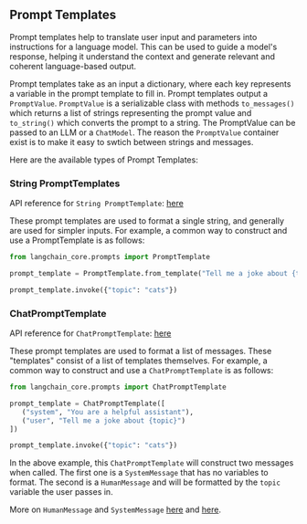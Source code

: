## Prompt Templates

Prompt templates help to translate user input and parameters into instructions for a language model. This can be used to guide a model's response, helping it understand the context and generate relevant and coherent language-based output.

Prompt templates take as an input a dictionary, where each key represents a variable in the prompt template to fill in.
Prompt templates output a `PromptValue`. `PromptValue` is a serializable class with methods `to_messages()` which returns a list of strings representing the prompt value and `to_string()` which converts the prompt to a string.
The PromptValue can be passed to an LLM or a `ChatModel`. The reason the `PromptValue` container exist is to make it easy to swtich between strings and messages.

Here are the available types of Prompt Templates:

### String PromptTemplates

API reference for `String PromptTemplate`: [here](https://python.langchain.com/api_reference/core/prompts/langchain_core.prompts.prompt.PromptTemplate.html)

These prompt templates are used to format a single string, and generally are used for simpler inputs. For example, a common way to construct and use a PromptTemplate is as follows:

```python
from langchain_core.prompts import PromptTemplate

prompt_template = PromptTemplate.from_template("Tell me a joke about {topic}")

prompt_template.invoke({"topic": "cats"})
```

### ChatPromptTemplate

API reference for `ChatPromptTemplate`: [here](https://python.langchain.com/api_reference/core/prompts/langchain_core.prompts.chat.ChatPromptTemplate.html)

These prompt templates are used to format a list of messages. These "templates" consist of a list of templates themselves. For example, a common way to construct and use a `ChatPromptTemplate` is as follows:

```python
from langchain_core.prompts import ChatPromptTemplate

prompt_template = ChatPromptTemplate([
   ("system", "You are a helpful assistant"),
   ("user", "Tell me a joke about {topic}")
])

prompt_template.invoke({"topic": "cats"})
```

In the above example, this `ChatPromptTemplate` will construct two messages when called. The first one is a `SystemMessage` that has no variables to format. The second is a `HumanMessage` and will be formatted by the `topic` variable the user passes in.

More on `HumanMessage` and `SystemMessage` [here](https://python.langchain.com/api_reference/core/messages/langchain_core.messages.human.HumanMessage.html) and [here](https://python.langchain.com/api_reference/core/messages/langchain_core.messages.system.SystemMessage.html).


